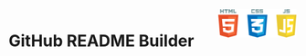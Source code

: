 <img height="50px" align="right" src="https://raw.githubusercontent.com/fchavonet/fchavonet/main/assets/images/logo-web.png" alt="Web logo">

# GitHub README Builder
